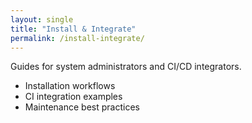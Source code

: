 ```yaml
---
layout: single
title: "Install & Integrate"
permalink: /install-integrate/
---
```


Guides for system administrators and CI/CD integrators.

- Installation workflows
- CI integration examples
- Maintenance best practices
